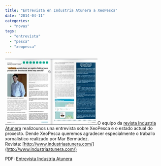 ```yaml
---
title: "Entrevista en Industria Atunera a XeoPesca"
date: "2014-04-11"
categories: 
  - "novas"
tags: 
  - "entrevista"
  - "pesca"
  - "xeopesca"
---
```


[![Entrevista Industria Atunerera](images/entrevista-300x214.jpg)](http://issuu.com/pabloguti/docs/industria_atunera_24/6?e=7170304/7334948)O equipo da [revista Industria Atunera](http://issuu.com/pabloguti/docs/industria_atunera_24/6?e=7170304/7334948) realizounos una entrevista sobre XeoPesca e o estado actual do proxecto. Dende XeoPesca queremos agradecer especialmente o traballo xornalistico realizado por Mar Bermúdez. Revista: [http://www.industriaatunera.com/](http://www.industriaatunera.com/)

PDF: [Entrevista Industria Atunera](http://xeopesca.com/wp-content/uploads/2014/04/20140409085339435.pdf)
